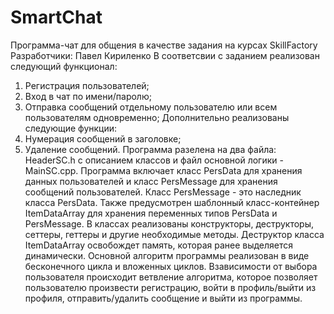 # SmartChat
Программа-чат для общения в качестве задания на курсах SkillFactory
Разработчики:
Павел Кириленко
В соответсвии с заданием реализован следующий функционал:
1. Регистрация пользователей;
2. Вход в чат по имени/паролю;
3. Отправка сообщений отдельному пользователю или всем пользователям одновременно;
Дополнительно реализованы следующие функции:
1. Нумерация сообщений в заголовке;
2. Удаление сообщений.
Программа разелена на два файла: HeaderSC.h с описанием классов и файл основной логики - MainSC.cpp.
Программа включает класс PersData для хранения данных пользователей и класс PersMessage для хранения сообщений пользователей. Класс PersMessage - это наследник класса PersData. Также предусмотрен шаблонный класс-контейнер ItemDataArray для хранения переменных типов PersData и PersMessage.
В классах реализованы конструкторы, деструкторы, сеттеры, геттеры и другие необходимые методы. Деструктор класса ItemDataArray освобождет память, которая ранее выделяется динамически.
Основной алгоритм программы реализован в виде бесконечного цикла и вложенных циклов. Взависимости от выбора пользователя происходит ветвление алгоритма, которое позволяет пользователю произвести регистрацию, войти в профиль/выйти из профиля, отправить/удалить сообщение и выйти из программы.
